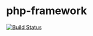 php-framework
=============

[![Build Status](https://travis-ci.org/Unimake/php-framework.svg?branch=master)](https://travis-ci.org/Unimake/php-framework)
